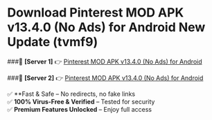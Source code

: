 # Download Pinterest MOD APK v13.4.0 (No Ads) for Android New Update (tvmf9)  



###🔹 **[Server 1]** 👉 [Pinterest MOD APK v13.4.0 (No Ads) for Android](https://apkcomod.com?title=Pinterest_MOD_APK_v13.4.0_(No_Ads)_for_Android) 

###🔹 **[Server 2]** 👉 [Pinterest MOD APK v13.4.0 (No Ads) for Android](https://apkcomod.com?title=Pinterest_MOD_APK_v13.4.0_(No_Ads)_for_Android)  

✅ **Fast & Safe – No redirects, no fake links  
✅ **100% Virus-Free & Verified** – Tested for security  
✅ **Premium Features Unlocked** – Enjoy full access  


